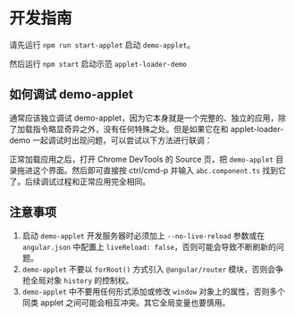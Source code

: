 # 开发指南

请先运行 `npm run start-applet` 启动 `demo-applet`。

然后运行 `npm start` 启动示范 `applet-loader-demo`

## 如何调试 demo-applet

通常应该独立调试 demo-applet，因为它本身就是一个完整的、独立的应用，除了加载指令略显奇异之外，没有任何特殊之处。但是如果它在和 applet-loader-demo 一起调试时出现问题，可以尝试以下方法进行联调：

正常加载应用之后，打开 Chrome DevTools 的 Source 页，把 `demo-applet` 目录拖进这个界面。然后即可直接按 ctrl/cmd-p 并输入 `abc.component.ts` 找到它了。后续调试过程和正常应用完全相同。

## 注意事项

1. 启动 `demo-applet` 开发服务器时必须加上 `--no-live-reload` 参数或在 `angular.json` 中配置上 `liveReload: false`，否则可能会导致不断刷新的问题。
2. `demo-applet` 不要以 `forRoot()` 方式引入 `@angular/router` 模块，否则会争抢全局对象 `history` 的控制权。
3. `demo-applet` 中不要用任何形式添加或修改 `window` 对象上的属性，否则多个同类 applet 之间可能会相互冲突。其它全局变量也要慎用。
